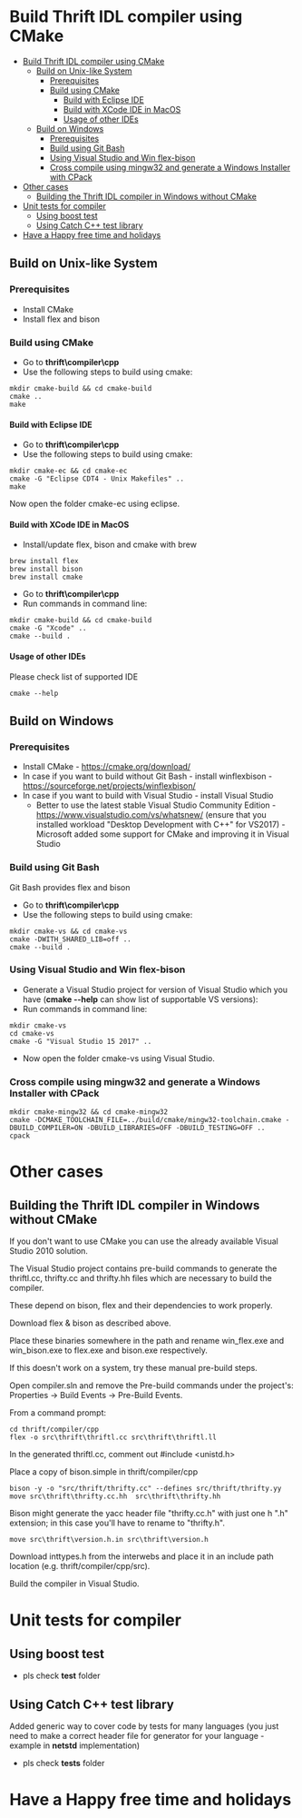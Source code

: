 # Build Thrift IDL compiler using CMake

<!-- TOC -->

- [Build Thrift IDL compiler using CMake](#build-thrift-idl-compiler-using-cmake)
    - [Build on Unix-like System](#build-on-unix-like-system)
        - [Prerequisites](#prerequisites)
        - [Build using CMake](#build-using-cmake)
            - [Build with Eclipse IDE](#build-with-eclipse-ide)
            - [Build with XCode IDE in MacOS](#build-with-xcode-ide-in-macos)
            - [Usage of other IDEs](#usage-of-other-ides)
    - [Build on Windows](#build-on-windows)
        - [Prerequisites](#prerequisites-1)
        - [Build using Git Bash](#build-using-git-bash)
        - [Using Visual Studio and Win flex-bison](#using-visual-studio-and-win-flex-bison)
        - [Cross compile using mingw32 and generate a Windows Installer with CPack](#cross-compile-using-mingw32-and-generate-a-windows-installer-with-cpack)
- [Other cases](#other-cases)
    - [Building the Thrift IDL compiler in Windows without CMake](#building-the-thrift-idl-compiler-in-windows-without-cmake)
- [Unit tests for compiler](#unit-tests-for-compiler)
    - [Using boost test](#using-boost-test)
    - [Using Catch C++ test library](#using-catch-c-test-library)
- [Have a Happy free time and holidays](#have-a-happy-free-time-and-holidays)

<!-- /TOC -->

## Build on Unix-like System

### Prerequisites
- Install CMake
- Install flex and bison

### Build using CMake

- Go to **thrift\compiler\cpp**
- Use the following steps to build using cmake:

```
mkdir cmake-build && cd cmake-build
cmake ..
make
```

#### Build with Eclipse IDE

- Go to **thrift\compiler\cpp**
- Use the following steps to build using cmake:

```
mkdir cmake-ec && cd cmake-ec
cmake -G "Eclipse CDT4 - Unix Makefiles" ..
make
```

Now open the folder cmake-ec using eclipse.

#### Build with XCode IDE in MacOS

- Install/update flex, bison and cmake with brew

```
brew install flex
brew install bison
brew install cmake
```

- Go to **thrift\compiler\cpp**
- Run commands in command line:

```
mkdir cmake-build && cd cmake-build
cmake -G "Xcode" ..
cmake --build .
```

#### Usage of other IDEs

Please check list of supported IDE

```
cmake --help
```

## Build on Windows

### Prerequisites
- Install CMake - https://cmake.org/download/
- In case if you want to build without Git Bash - install winflexbison - https://sourceforge.net/projects/winflexbison/
- In case if you want to build with Visual Studio - install Visual Studio
  - Better to use the latest stable Visual Studio Community Edition - https://www.visualstudio.com/vs/whatsnew/ (ensure that you installed workload "Desktop Development with C++" for VS2017) - Microsoft added some support for CMake and improving it in Visual Studio

### Build using Git Bash

Git Bash provides flex and bison

- Go to **thrift\compiler\cpp**
- Use the following steps to build using cmake:

```
mkdir cmake-vs && cd cmake-vs
cmake -DWITH_SHARED_LIB=off ..
cmake --build .
```

### Using Visual Studio and Win flex-bison

- Generate a Visual Studio project for version of Visual Studio which you have (**cmake --help** can show list of supportable VS versions):
- Run commands in command line:
```
mkdir cmake-vs
cd cmake-vs
cmake -G "Visual Studio 15 2017" ..
```
- Now open the folder cmake-vs using Visual Studio.

### Cross compile using mingw32 and generate a Windows Installer with CPack

```
mkdir cmake-mingw32 && cd cmake-mingw32
cmake -DCMAKE_TOOLCHAIN_FILE=../build/cmake/mingw32-toolchain.cmake -DBUILD_COMPILER=ON -DBUILD_LIBRARIES=OFF -DBUILD_TESTING=OFF ..
cpack
```

# Other cases

## Building the Thrift IDL compiler in Windows without CMake

If you don't want to use CMake you can use the already available Visual Studio 2010 solution.

The Visual Studio project contains pre-build commands to generate the thriftl.cc, thrifty.cc and thrifty.hh files which are necessary to build the compiler.

These depend on bison, flex and their dependencies to work properly.

Download flex & bison as described above.

Place these binaries somewhere in the path and rename win_flex.exe and win_bison.exe to flex.exe and bison.exe respectively.

If this doesn't work on a system, try these manual pre-build steps.

Open compiler.sln and remove the Pre-build commands under the project's: Properties -> Build Events -> Pre-Build Events.

From a command prompt:
```
cd thrift/compiler/cpp
flex -o src\thrift\thriftl.cc src\thrift\thriftl.ll
```
In the generated thriftl.cc, comment out #include <unistd.h>

Place a copy of bison.simple in thrift/compiler/cpp
```
bison -y -o "src/thrift/thrifty.cc" --defines src/thrift/thrifty.yy
move src\thrift\thrifty.cc.hh  src\thrift\thrifty.hh
```

Bison might generate the yacc header file "thrifty.cc.h" with just one h ".h" extension; in this case you'll have to rename to "thrifty.h".

```
move src\thrift\version.h.in src\thrift\version.h
```

Download inttypes.h from the interwebs and place it in an include path
location (e.g. thrift/compiler/cpp/src).

Build the compiler in Visual Studio.

# Unit tests for compiler

## Using boost test
- pls check **test** folder

## Using Catch C++ test library

Added generic way to cover code by tests for many languages (you just need to make a correct header file for generator for your language - example in **netstd** implementation)

- pls check **tests** folder

# Have a Happy free time and holidays
